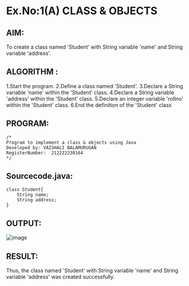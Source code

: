 # Ex.No:1(A) CLASS & OBJECTS

## AIM:
To create a class named 'Student' with String variable 'name' and String variable 'address'.

## ALGORITHM :
1.Start the program.
2.Define a class named 'Student'.
3.Declare a String variable 'name' within the 'Student' class.
4.Declare a String variable 'address' within the 'Student' class.
5.Declare an integer variable 'rollno' within the 'Student' class.
6.End the definition of the 'Student' class



## PROGRAM:
 ```
/*
Program to implement a class & objects using Java
Developed by: VAISHALI BALAMURUGAN
RegisterNumber:  212222230164
*/
```

## Sourcecode.java:

```
class Student{
    String name;
    String address; 
}
```


## OUTPUT:
![image](https://github.com/user-attachments/assets/adb7a863-e073-4584-a822-e3956225576b)



## RESULT:
Thus, the class named 'Student' with String variable 'name' and String variable 'address' was created successfully.
